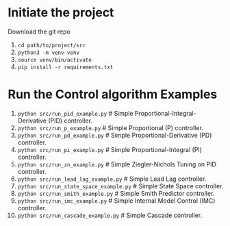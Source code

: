 # Initiate the project
Download the git repo

1. `cd path/to/project/src`
2. `python3 -m venv venv`
3. `source venv/bin/activate`
4. `pip install -r requirements.txt`


# Run the Control algorithm Examples
1. `python src/run_pid_example.py` # Simple Proportional-Integral-Derivative (PID) controller.
2. `python src/run_p_example.py`   # Simple Proportional (P) controller.
3. `python src/run_pd_example.py`   # Simple Proportional-Derivative (PD) controller.
4. `python src/run_pi_example.py`   # Simple Proportional-Integral (PI) controller.
5. `python src/run_zn_example.py`   # Simple Ziegler-Nichols Tuning on PID controller.
6. `python src/run_lead_lag_example.py`   # Simple Lead Lag controller.
7. `python src/run_state_space_example.py`   # Simple State Space controller.
8. `python src/run_smith_example.py`   # Simple Smith Predictor controller.
9. `python src/run_imc_example.py`   # Simple Internal Model Control (IMC) controller.
10. `python src/run_cascade_example.py`   # Simple Cascade controller.